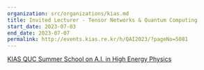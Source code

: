 ```yaml
---
organization: src/organizations/kias.md
title: Invited Lecturer - Tensor Networks & Quantum Computing
start_date: 2023-07-03
end_date: 2023-07-07
permalink: http://events.kias.re.kr/h/QAI2023/?pageNo=5081
---
```

[KIAS QUC Summer School on A.I. in High Energy Physics](http://events.kias.re.kr/h/QAI2023/?pageNo=5081)